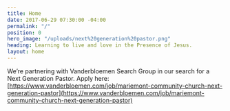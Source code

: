 ```yaml
---
title: Home
date: 2017-06-29 07:30:00 -04:00
permalink: "/"
position: 0
hero_image: "/uploads/next%20generation%20pastor.png"
heading: Learning to live and love in the Presence of Jesus.
layout: home
---
```


We’re partnering with Vanderbloemen Search Group in our search for a Next Generation Pastor. Apply here: [https://www.vanderbloemen.com/job/mariemont-community-church-next-generation-pastor](https://www.vanderbloemen.com/job/mariemont-community-church-next-generation-pastor)

